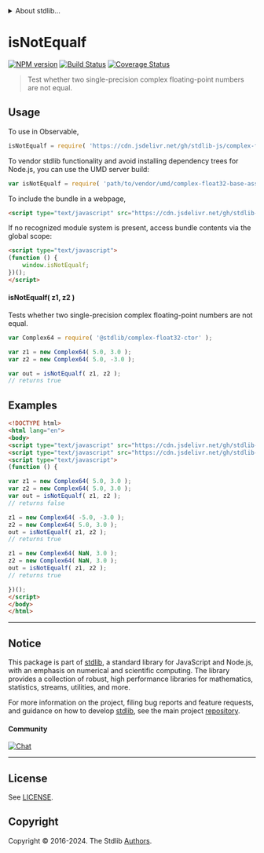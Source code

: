 <!--

@license Apache-2.0

Copyright (c) 2024 The Stdlib Authors.

Licensed under the Apache License, Version 2.0 (the "License");
you may not use this file except in compliance with the License.
You may obtain a copy of the License at

   http://www.apache.org/licenses/LICENSE-2.0

Unless required by applicable law or agreed to in writing, software
distributed under the License is distributed on an "AS IS" BASIS,
WITHOUT WARRANTIES OR CONDITIONS OF ANY KIND, either express or implied.
See the License for the specific language governing permissions and
limitations under the License.

-->


<details>
  <summary>
    About stdlib...
  </summary>
  <p>We believe in a future in which the web is a preferred environment for numerical computation. To help realize this future, we've built stdlib. stdlib is a standard library, with an emphasis on numerical and scientific computation, written in JavaScript (and C) for execution in browsers and in Node.js.</p>
  <p>The library is fully decomposable, being architected in such a way that you can swap out and mix and match APIs and functionality to cater to your exact preferences and use cases.</p>
  <p>When you use stdlib, you can be absolutely certain that you are using the most thorough, rigorous, well-written, studied, documented, tested, measured, and high-quality code out there.</p>
  <p>To join us in bringing numerical computing to the web, get started by checking us out on <a href="https://github.com/stdlib-js/stdlib">GitHub</a>, and please consider <a href="https://opencollective.com/stdlib">financially supporting stdlib</a>. We greatly appreciate your continued support!</p>
</details>

# isNotEqualf

[![NPM version][npm-image]][npm-url] [![Build Status][test-image]][test-url] [![Coverage Status][coverage-image]][coverage-url] <!-- [![dependencies][dependencies-image]][dependencies-url] -->

> Test whether two single-precision complex floating-point numbers are not equal.

<!-- Section to include introductory text. Make sure to keep an empty line after the intro `section` element and another before the `/section` close. -->

<section class="intro">

</section>

<!-- /.intro -->

<!-- Package usage documentation. -->



<section class="usage">

## Usage

To use in Observable,

```javascript
isNotEqualf = require( 'https://cdn.jsdelivr.net/gh/stdlib-js/complex-float32-base-assert-is-not-equal@v0.1.0-umd/browser.js' )
```

To vendor stdlib functionality and avoid installing dependency trees for Node.js, you can use the UMD server build:

```javascript
var isNotEqualf = require( 'path/to/vendor/umd/complex-float32-base-assert-is-not-equal/index.js' )
```

To include the bundle in a webpage,

```html
<script type="text/javascript" src="https://cdn.jsdelivr.net/gh/stdlib-js/complex-float32-base-assert-is-not-equal@v0.1.0-umd/browser.js"></script>
```

If no recognized module system is present, access bundle contents via the global scope:

```html
<script type="text/javascript">
(function () {
    window.isNotEqualf;
})();
</script>
```

#### isNotEqualf( z1, z2 )

Tests whether two single-precision complex floating-point numbers are not equal.

```javascript
var Complex64 = require( '@stdlib/complex-float32-ctor' );

var z1 = new Complex64( 5.0, 3.0 );
var z2 = new Complex64( 5.0, -3.0 );

var out = isNotEqualf( z1, z2 );
// returns true
```

</section>

<!-- /.usage -->

<!-- Package usage notes. Make sure to keep an empty line after the `section` element and another before the `/section` close. -->

<section class="notes">

</section>

<!-- /.notes -->

<!-- Package usage examples. -->

<section class="examples">

## Examples

<!-- eslint no-undef: "error" -->

```html
<!DOCTYPE html>
<html lang="en">
<body>
<script type="text/javascript" src="https://cdn.jsdelivr.net/gh/stdlib-js/complex-float32-ctor@umd/browser.js"></script>
<script type="text/javascript" src="https://cdn.jsdelivr.net/gh/stdlib-js/complex-float32-base-assert-is-not-equal@v0.1.0-umd/browser.js"></script>
<script type="text/javascript">
(function () {

var z1 = new Complex64( 5.0, 3.0 );
var z2 = new Complex64( 5.0, 3.0 );
var out = isNotEqualf( z1, z2 );
// returns false

z1 = new Complex64( -5.0, -3.0 );
z2 = new Complex64( 5.0, 3.0 );
out = isNotEqualf( z1, z2 );
// returns true

z1 = new Complex64( NaN, 3.0 );
z2 = new Complex64( NaN, 3.0 );
out = isNotEqualf( z1, z2 );
// returns true

})();
</script>
</body>
</html>
```

</section>

<!-- /.examples -->

<!-- C interface documentation. -->



<!-- Section to include cited references. If references are included, add a horizontal rule *before* the section. Make sure to keep an empty line after the `section` element and another before the `/section` close. -->

<section class="references">

</section>

<!-- /.references -->

<!-- Section for related `stdlib` packages. Do not manually edit this section, as it is automatically populated. -->

<section class="related">

</section>

<!-- /.related -->

<!-- Section for all links. Make sure to keep an empty line after the `section` element and another before the `/section` close. -->


<section class="main-repo" >

* * *

## Notice

This package is part of [stdlib][stdlib], a standard library for JavaScript and Node.js, with an emphasis on numerical and scientific computing. The library provides a collection of robust, high performance libraries for mathematics, statistics, streams, utilities, and more.

For more information on the project, filing bug reports and feature requests, and guidance on how to develop [stdlib][stdlib], see the main project [repository][stdlib].

#### Community

[![Chat][chat-image]][chat-url]

---

## License

See [LICENSE][stdlib-license].


## Copyright

Copyright &copy; 2016-2024. The Stdlib [Authors][stdlib-authors].

</section>

<!-- /.stdlib -->

<!-- Section for all links. Make sure to keep an empty line after the `section` element and another before the `/section` close. -->

<section class="links">

[npm-image]: http://img.shields.io/npm/v/@stdlib/complex-float32-base-assert-is-not-equal.svg
[npm-url]: https://npmjs.org/package/@stdlib/complex-float32-base-assert-is-not-equal

[test-image]: https://github.com/stdlib-js/complex-float32-base-assert-is-not-equal/actions/workflows/test.yml/badge.svg?branch=v0.1.0
[test-url]: https://github.com/stdlib-js/complex-float32-base-assert-is-not-equal/actions/workflows/test.yml?query=branch:v0.1.0

[coverage-image]: https://img.shields.io/codecov/c/github/stdlib-js/complex-float32-base-assert-is-not-equal/main.svg
[coverage-url]: https://codecov.io/github/stdlib-js/complex-float32-base-assert-is-not-equal?branch=main

<!--

[dependencies-image]: https://img.shields.io/david/stdlib-js/complex-float32-base-assert-is-not-equal.svg
[dependencies-url]: https://david-dm.org/stdlib-js/complex-float32-base-assert-is-not-equal/main

-->

[chat-image]: https://img.shields.io/gitter/room/stdlib-js/stdlib.svg
[chat-url]: https://app.gitter.im/#/room/#stdlib-js_stdlib:gitter.im

[stdlib]: https://github.com/stdlib-js/stdlib

[stdlib-authors]: https://github.com/stdlib-js/stdlib/graphs/contributors

[umd]: https://github.com/umdjs/umd
[es-module]: https://developer.mozilla.org/en-US/docs/Web/JavaScript/Guide/Modules

[deno-url]: https://github.com/stdlib-js/complex-float32-base-assert-is-not-equal/tree/deno
[deno-readme]: https://github.com/stdlib-js/complex-float32-base-assert-is-not-equal/blob/deno/README.md
[umd-url]: https://github.com/stdlib-js/complex-float32-base-assert-is-not-equal/tree/umd
[umd-readme]: https://github.com/stdlib-js/complex-float32-base-assert-is-not-equal/blob/umd/README.md
[esm-url]: https://github.com/stdlib-js/complex-float32-base-assert-is-not-equal/tree/esm
[esm-readme]: https://github.com/stdlib-js/complex-float32-base-assert-is-not-equal/blob/esm/README.md
[branches-url]: https://github.com/stdlib-js/complex-float32-base-assert-is-not-equal/blob/main/branches.md

[stdlib-license]: https://raw.githubusercontent.com/stdlib-js/complex-float32-base-assert-is-not-equal/main/LICENSE

</section>

<!-- /.links -->
